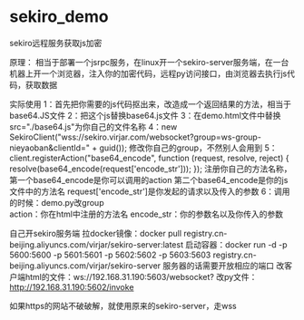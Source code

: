 # sekiro_demo
sekiro远程服务获取js加密


原理：
	相当于部署一个jsrpc服务，在linux开一个sekiro-server服务端，在一台机器上开一个浏览器，注入你的加密代码，远程py访问接口，由浏览器去执行js代码，获取数据

实际使用
	1：首先把你需要的js代码抠出来，改造成一个返回结果的方法，相当于base64.JS文件
	2：把这个js替换base64.js文件
	3：在demo.html文件中替换src="./base64.js"为你自己的文件名称
	4：new SekiroClient("wss://sekiro.virjar.com/websocket?group=ws-group-nieyaoban&clientId=" + guid());
	修改你自己的group，不然别人会用到
	5： client.registerAction("base64_encode", function (request, resolve, reject) {
            resolve(base64_encode(request['encode_str']));
        });
	注册你自己的方法名称，第一个base64_encode是你可以调用的action
	第二个base64_encode是你的js文件中的方法名
	request['encode_str']是你发起的请求以及传入的参数
	6：调用的时候：demo.py改group	
	action：你在html中注册的方法名
	encode_str：你的参数名以及你传入的参数
	
自己开sekiro服务端
    拉docker镜像：docker pull registry.cn-beijing.aliyuncs.com/virjar/sekiro-server:latest
    启动容器：docker run -d -p 5600:5600 -p 5601:5601 -p 5602:5602 -p 5603:5603 registry.cn-beijing.aliyuncs.com/virjar/sekiro-server
    服务器的话需要开放相应的端口
    改客户端html的文件：ws://192.168.31.190:5603/websocket?
    改py文件：http://192.168.31.190:5602/invoke
    
如果https的网站不破破解，就使用原来的sekiro-server，走wss
